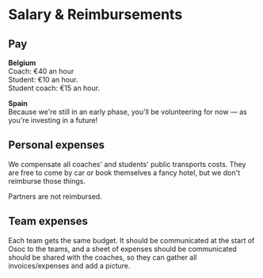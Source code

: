 # Salary & Reimbursements

## Pay

**Belgium**  
Coach: €40 an hour  
Student: €10 an hour.  
Student coach: €15 an hour.

**Spain**  
Because we're still in an early phase, you'll be volunteering for now — as you're investing in a future!

## Personal expenses

We compensate all coaches' and students' public transports costs. They are free to come by car or book themselves a fancy hotel, but we don't reimburse those things.

Partners are not reimbursed.

## Team expenses

Each team gets the same budget. It should be communicated at the start of Osoc to the teams, and a sheet of expenses should be communicated should be shared with the coaches, so they can gather all invoices/expenses and add a picture.



